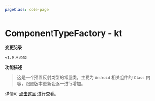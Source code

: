 ```yaml
---
pageClass: code-page
---
```


# ComponentTypeFactory <span class="symbol">- kt</span>

**变更记录**

`v1.0.0` `添加`

**功能描述**

> 这是一个预置反射类型的常量类，主要为 `Android` 相关组件的 `Class` 内容，跟随版本更新会逐一进行增加。

详情可 [点击这里](https://github.com/fankes/YukiReflection/blob/master/yukireflection/src/main/java/com/highcapable/yukireflection/type/android/ComponentTypeFactory.kt) 进行查看。